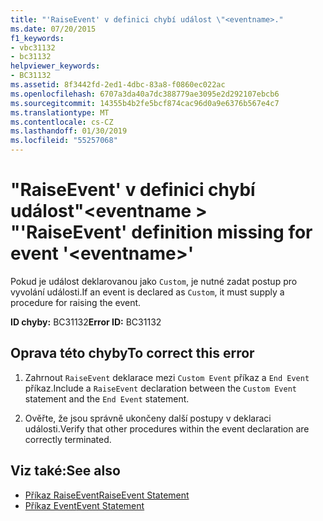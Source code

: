 ```yaml
---
title: "'RaiseEvent' v definici chybí událost \"<eventname>."
ms.date: 07/20/2015
f1_keywords:
- vbc31132
- bc31132
helpviewer_keywords:
- BC31132
ms.assetid: 8f3442fd-2ed1-4dbc-83a8-f0860ec022ac
ms.openlocfilehash: 6707a3da40a7dc388779ae3095e2d292107ebcb6
ms.sourcegitcommit: 14355b4b2fe5bcf874cac96d0a9e6376b567e4c7
ms.translationtype: MT
ms.contentlocale: cs-CZ
ms.lasthandoff: 01/30/2019
ms.locfileid: "55257068"
---
```

# <a name="raiseevent-definition-missing-for-event-eventname"></a><span data-ttu-id="fb0dd-102">"RaiseEvent' v definici chybí událost"\<eventname > "</span><span class="sxs-lookup"><span data-stu-id="fb0dd-102">'RaiseEvent' definition missing for event '\<eventname>'</span></span>
<span data-ttu-id="fb0dd-103">Pokud je událost deklarovanou jako `Custom`, je nutné zadat postup pro vyvolání události.</span><span class="sxs-lookup"><span data-stu-id="fb0dd-103">If an event is declared as `Custom`, it must supply a procedure for raising the event.</span></span>  
  
 <span data-ttu-id="fb0dd-104">**ID chyby:** BC31132</span><span class="sxs-lookup"><span data-stu-id="fb0dd-104">**Error ID:** BC31132</span></span>  
  
## <a name="to-correct-this-error"></a><span data-ttu-id="fb0dd-105">Oprava této chyby</span><span class="sxs-lookup"><span data-stu-id="fb0dd-105">To correct this error</span></span>  
  
1.  <span data-ttu-id="fb0dd-106">Zahrnout `RaiseEvent` deklarace mezi `Custom Event` příkaz a `End Event` příkaz.</span><span class="sxs-lookup"><span data-stu-id="fb0dd-106">Include a `RaiseEvent` declaration between the `Custom Event` statement and the `End Event` statement.</span></span>  
  
2.  <span data-ttu-id="fb0dd-107">Ověřte, že jsou správně ukončeny další postupy v deklaraci události.</span><span class="sxs-lookup"><span data-stu-id="fb0dd-107">Verify that other procedures within the event declaration are correctly terminated.</span></span>  
  
## <a name="see-also"></a><span data-ttu-id="fb0dd-108">Viz také:</span><span class="sxs-lookup"><span data-stu-id="fb0dd-108">See also</span></span>
- [<span data-ttu-id="fb0dd-109">Příkaz RaiseEvent</span><span class="sxs-lookup"><span data-stu-id="fb0dd-109">RaiseEvent Statement</span></span>](../../visual-basic/language-reference/statements/raiseevent-statement.md)
- [<span data-ttu-id="fb0dd-110">Příkaz Event</span><span class="sxs-lookup"><span data-stu-id="fb0dd-110">Event Statement</span></span>](../../visual-basic/language-reference/statements/event-statement.md)

